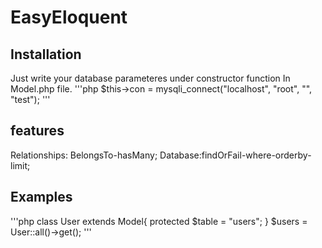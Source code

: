 # EasyEloquent

## Installation
Just write your database parameteres under constructor function In Model.php file.
'''php
  $this->con = mysqli_connect("localhost", "root", "", "test");
'''

## features
  Relationships: BelongsTo-hasMany; Database:findOrFail-where-orderby-limit; 
## Examples

'''php
  class User extends Model{
		protected $table = "users";
	}
  $users = User::all()->get();
'''
